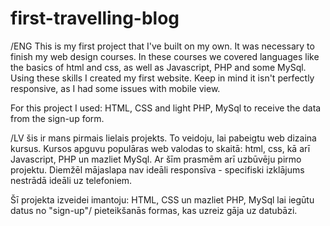 # first-travelling-blog
/ENG
This is my first project that I've built on my own. It was necessary to finish my web design courses.
In these courses we covered languages like the basics of html and css, as well as Javascript, PHP and some MySql.
Using these skills I created my first website. Keep in mind it isn't perfectly responsive, as I had some issues with mobile view.

For this project I used: 
HTML, CSS and light PHP, MySql to receive the data from the sign-up form.


/LV
šis ir mans pirmais lielais projekts. To veidoju, lai pabeigtu web dizaina kursus. 
Kursos apguvu populāras web valodas to skaitā: html, css, kā arī Javascript, PHP un mazliet MySql.
Ar šīm prasmēm arī uzbūvēju pirmo projektu. Diemžēl mājaslapa nav ideāli responsīva - specifiski izklājums nestrādā ideāli uz telefoniem.

Šī projekta izveidei imantoju:
HTML, CSS un mazliet PHP, MySql lai iegūtu datus no "sign-up"/ pieteikšanās formas, kas uzreiz gāja uz datubāzi.
